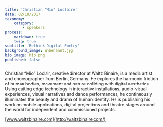 ```yaml
---
title: 'Christian "Mio" Loclaire'
date: 02/10/2017
taxonomy:
    category:
        - speakers
process:
    markdown: true
    twig: true
subtitle: 'Rethink Digital Poetry'
background_image: unbenannt.jpg
bio_image: Mio.png
published: false
---
```


Christian “Mio” Loclair, creative director at Waltz Binaire, is a media artist and choreographer from Berlin, Germany. He explores the harmonic friction of human bodies, movement and nature colliding with digital aesthetics. Using cutting edge technology in interactive installations, audio-visual experiences, visual narratives and dance performances, he continuously illuminates the beauty and drama of human identity. He is publishing his work on mobile applications, digital projections and theatre stages around the world for independent and commissioned projects.

[www.waltzbinaire.com](http://waltzbinaire.com/)